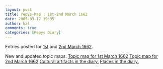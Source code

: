 ```yaml
---
layout: post
title: Pepys-Map : 1st-2nd March 1662
date: 2005-03-17 19:35
author: kal
comments: true
categories: [Pepys Diary]
---
```

Entries posted for <a href="http://www.pepysdiary.com/archive/1662/03/01/index.php">1st</a> and <a href="http://www.pepysdiary.com/archive/1662/03/02/index.php">2nd March 1662</a>.

<!--more-->
New and updated topic maps:
<a href="http://www.techquila.com/blog/archives/16620301.ltm">Topic map for 1st March 1662</a>
<a href="http://www.techquila.com/blog/archives/16620302.ltm">Topic map for 2nd March 1662</a>
<a href="http://www.techquila.com/blog/archives/pepys-diary-culture.ltm">Cultural artifacts in the diary.</a>
<a href="http://www.techquila.com/blog/archives/pepys-diary-places.ltm">Places in the diary.</a>

